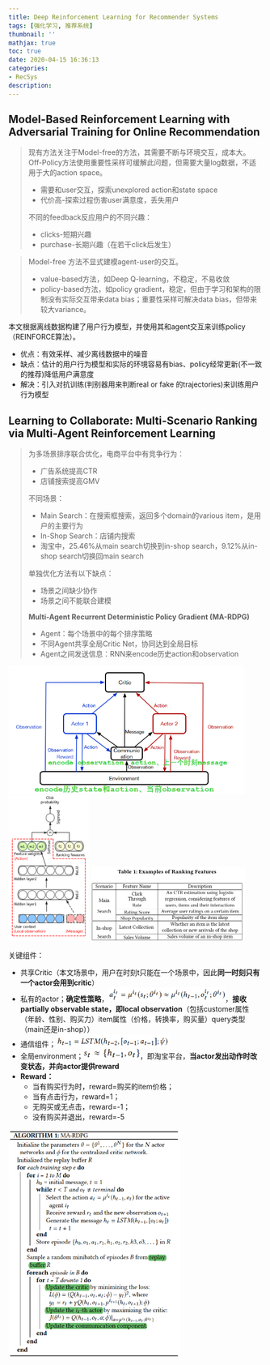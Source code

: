 ```yaml
---
title: Deep Reinforcement Learning for Recommender Systems
tags: [强化学习, 推荐系统]
thumbnail: ''
mathjax: true
toc: true
date: 2020-04-15 16:36:13
categories:
- RecSys
description:
---
```


## Model-Based Reinforcement Learning with Adversarial Training for Online Recommendation

> 现有方法关注于Model-free的方法，其需要不断与环境交互，成本大。
> Off-Policy方法使用重要性采样可缓解此问题，但需要大量log数据，不适用于大的action space。
>
> - 需要和user交互，探索unexplored action和state space
> - 代价高-探索过程伤害user满意度，丢失用户
>
> 不同的feedback反应用户的不同兴趣：
>
> - clicks-短期兴趣
> - purchase-长期兴趣（在若干click后发生）

> Model-free 方法不显式建模agent-user的交互。
>
> - value-based方法，如Deep Q-learning，不稳定，不易收敛
> - policy-based方法，如policy gradient，稳定，但由于学习和架构的限制没有实际交互带来data bias；重要性采样可解决data bias，但带来较大variance。

本文根据离线数据构建了用户行为模型，并使用其和agent交互来训练policy（REINFORCE算法）。

- 优点：有效采样、减少离线数据中的噪音
- 缺点：估计的用户行为模型和实际的环境容易有bias、policy经常更新(不一致的推荐)降低用户满意度
- 解决：引入对抗训练(判别器用来判断real or fake 的trajectories)来训练用户行为模型

## Learning to Collaborate: Multi-Scenario Ranking via Multi-Agent Reinforcement Learning
> 为多场景排序联合优化，电商平台中有竞争行为：
>
> - 广告系统提高CTR
> - 店铺搜索提高GMV
>
> 不同场景：
>
> - Main Search：在搜索框搜索，返回多个domain的various item，是用户的主要行为
> - In-Shop Search：店铺内搜索
> - 淘宝中，25.46%从main search切换到in-shop search，9.12%从in-shop search切换回main search
>
> 单独优化方法有以下缺点：
>
> - 场景之间缺少协作
> - 场景之间不能联合建模
>
> **Multi-Agent Recurrent Deterministic Policy Gradient (MA-RDPG)**
>
> - Agent：每个场景中的每个排序策略
> - 不同Agent共享全局Critic Net，协同达到全局目标
> - Agent之间发送信息：RNN来encode历史action和observation

<img src="../asset/Deep-Reinforcement-Learning-for-Recommender-Systems/image-20200426153516573.png" alt="image-20200426153516573" style="zoom:67%;" />

<img src="../asset/Deep-Reinforcement-Learning-for-Recommender-Systems/image-20200426161259953.png" alt="image-20200426161259953" style="zoom: 50%;" />

<img src="../asset/Deep-Reinforcement-Learning-for-Recommender-Systems/image-20200426161438103.png" alt="image-20200426161438103" style="zoom:50%;" />

关键组件：

- 共享Critic（本文场景中，用户在时刻t只能在一个场景中，因此**同一时刻只有一个actor会用到critic**）
- 私有的actor；**确定性策略**，<img src="../asset/Deep-Reinforcement-Learning-for-Recommender-Systems/image-20200426153917497.png" alt="image-20200426153917497" style="zoom:67%;" />，**接收partially observable state，即local observation**（包括customer属性（年龄、性别、购买力）item属性（价格，转换率，购买量）query类型（main还是in-shop））
- 通信组件；<img src="../asset/Deep-Reinforcement-Learning-for-Recommender-Systems/image-20200426153642952.png" alt="image-20200426153642952" style="zoom: 67%;" />
- 全局environment；<img src="../asset/Deep-Reinforcement-Learning-for-Recommender-Systems/image-20200426153746997.png" alt="image-20200426153746997" style="zoom:80%;" />，即淘宝平台，**当actor发出动作时改变状态，并向actor提供reward**
- **Reward：**
  - 当有购买行为时，reward=购买的item价格；
  - 当有点击行为，reward=1；
  - 无购买或无点击，reward=-1；
  - 没有购买并退出，reward=-5

<img src="../asset/Deep-Reinforcement-Learning-for-Recommender-Systems/image-20200426154343698.png" alt="image-20200426154343698" style="zoom:67%;" />

